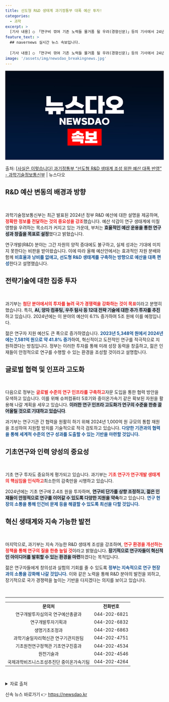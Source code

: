 ```yaml
---
title: 선도형 R&D 생태계 과기정통부 대폭 예산 투자!
categories:
  - 과학
excerpt: >
  [기사 내용] ○ 「연구비 깎여 기존 노력들 물거품 될 우려(경향신문)」등의 기사에서 24년 정부 RD 예산…
feature_text: >
  ## navernews 실시간 뉴스 속보입니다.

  [기사 내용] ○ 「연구비 깎여 기존 노력들 물거품 될 우려(경향신문)」등의 기사에서 24년 정부 RD 예산…
image: '/assets/img/newsdao_breakingnews.jpg'
---
```


![뉴스다오 속보](/assets/img/newsdao_breakingnews.jpg)

<p>출처: <a href="https://newsdao.kr/1977" rel="dofollow">[사실은 이렇습니다] 과기정통부 “선도형 R&D 생태계 조성 위한 예산 대폭 반영” - 과학기술정보통신부</a> | 뉴스다오</p>

<h2 data-ke-size="size26">R&D 예산 변동의 배경과 방향</h2>

<p data-ke-size="size16">&nbsp;</p>

과학기술정보통신부는 최근 발표된 2024년 정부 R&D 예산에 대한 설명을 제공하며, <b><span style="color: #ee2323;">정확한 정보를 전달하는 것의 중요성을 강조</span></b>했습니다. 예산 삭감이 연구 생태계에 미칠 영향을 우려하는 목소리가 커지고 있는 가운데, 부처는 <b><span style="background-color: #21538527;">효율적인 예산 운용을 통한 연구 성과 창출을 목표로 설정</span></b>했다고 밝혔습니다. 

연구개발(R&D) 분야는 그간 자원의 양적 증대에도 불구하고, 실제 성과는 기대에 미치지 못한다는 비판을 받아왔습니다. 이에 따라 올해 예산안에서는 효과적인 자원 분배와 함께 <b><span style="color: #1a5490;">비효율과 낭비를 없애고, 선도형 R&D 생태계를 구축하는 방향으로 예산을 대폭 편성</span></b>한다고 설명했습니다. 

<h2 data-ke-size="size26">전략기술에 대한 집중 투자</h2>

<p data-ke-size="size16">&nbsp;</p>

과기부는 <b><span style="color: #ee2323;">첨단 분야에서의 투자를 늘려 국가 경쟁력을 강화하는 것이 목표</span></b>이라고 분명히 했습니다. 특히, <b><span style="background-color: #21538527;">AI, 양자 컴퓨팅, 우주 탐사 등 12대 전략 기술에 대한 추가 투자를 추진</span></b>하고 있습니다. 2024년에는 이 분야의 예산이 6.1% 증가하여 5조 원에 이를 예정입니다.

젊은 연구자 지원 예산도 큰 폭으로 증가하였습니다. <b><span style="color: #1a5490;">2023년 5,348억 원에서 2024년에는 7,581억 원으로 약 41.8% 증가</span></b>하여, 혁신적이고 도전적인 연구를 적극적으로 지원하겠다는 방침입니다. 정부는 이러한 투자를 통해 미래 성장 동력을 창출하고, 젊은 인재들이 안정적으로 연구를 수행할 수 있는 환경을 조성할 것이라고 설명합니다.

<h2 data-ke-size="size26">글로벌 협력 및 인프라 고도화</h2>

<p data-ke-size="size16">&nbsp;</p>

다음으로 정부는 <b><span style="color: #ee2323;">글로벌 수준의 연구 인프라를 구축하고</span></b>자문 도입을 통한 협력 방안을 모색하고 있습니다. 이를 위해 슈퍼컴퓨터 5호기와 중이온가속기 같은 확보된 자원을 활용해 나갈 계획을 세우고 있습니다. <b><span style="background-color: #21538527;">이러한 연구 인프라 고도화가 연구의 수준을 한층 끌어올릴 것으로 기대하고 있습니다</span></b>.

과기부는 연구기관 간 협력을 원활히 하기 위해 2024년 1,000억 원 규모의 통합 재원을 조성하여 지원할 방치를 기술적으로 적극 검토하고 있습니다. <b><span style="color: #1a5490;">다양한 기관과의 협력을 통해 세계적 수준의 연구 성과를 도출할 수 있는 기반을 마련할 것입니다.</span></b>

<h2 data-ke-size="size26">기초연구와 인력 양성의 중요성</h2>

<p data-ke-size="size16">&nbsp;</p>

기초 연구 투자도 중요하게 평가되고 있습니다. 과기부는 <b><span style="color: #ee2323;">기초 연구가 연구개발 생태계의 핵심임을 인식하고</span></b>최소한의 감축만을 시행하고 있습니다. 

2024년에는 기초 연구에 2.4조 원을 투자하며, <b><span style="background-color: #21538527;">연구비 단가를 상향 조정하고, 젊은 인재들이 안정적으로 연구를 이어갈 수 있도록 다양한 지원을 약속</span></b>하고 있습니다. <b><span style="color: #1a5490;">연구 현장의 소통을 통해 인건비 문제 등을 해결할 수 있도록 최선을 다할 것입니다.</span></b>

<h2 data-ke-size="size26">혁신 생태계와 지속 가능한 발전</h2>

<p data-ke-size="size16">&nbsp;</p>

마지막으로, 과기부는 지속 가능한 R&D 생태계 조성을 강조하며, <b><span style="color: #ee2323;">연구 환경을 개선하는 정책을 통해 연구의 질을 한층 높일 것</span></b>이라고 밝혔습니다. <b><span style="background-color: #21538527;">장기적으로 연구자들이 혁신적인 아이디어를 발휘할 수 있는 환경을 마련</span></b>하겠다는 목적입니다. 

젊은 연구자들에게 창의성과 실험의 기회를 줄 수 있도록 <b><span style="color: #1a5490;">정부는 지속적으로 연구 현장과의 소통을 강화해 나갈 것입니다.</span></b>  이와 같은 노력을 통해 R&D 분야의 발전을 꾀하고, 장기적으로 국가 경쟁력을 높이는 기반을 다지겠다는 의지를 보이고 있습니다.

<p data-ke-size="size16">&nbsp;</p>

<hr>

<table style="width: 100%; border-collapse: collapse;">
  <tbody>
    <tr>
      <td style="text-align: center; height: 17px;"><b>문의처</b></td>
      <td style="text-align: center; height: 17px;"><b>전화번호</b></td>
    </tr>
    <tr>
      <td style="text-align: center; height: 17px;">연구개발투자심의국 연구예산총괄과</td>
      <td style="text-align: center; height: 17px;">044-202-6821</td>
    </tr>
    <tr>
      <td style="text-align: center; height: 17px;">연구개발투자기획과</td>
      <td style="text-align: center; height: 17px;">044-202-6832</td>
    </tr>
    <tr>
      <td style="text-align: center; height: 17px;">생명기초조정과</td>
      <td style="text-align: center; height: 17px;">044-202-6863</td>
    </tr>
    <tr>
      <td style="text-align: center; height: 17px;">과학기술일자리혁신관 연구기관지원팀</td>
      <td style="text-align: center; height: 17px;">044-202-4751</td>
    </tr>
    <tr>
      <td style="text-align: center; height: 17px;">기초원천연구정책관 기초연구진흥과</td>
      <td style="text-align: center; height: 17px;">044-202-4534</td>
    </tr>
    <tr>
      <td style="text-align: center; height: 17px;">원천기술과</td>
      <td style="text-align: center; height: 17px;">044-202-4546</td>
    </tr>
    <tr>
      <td style="text-align: center; height: 17px;">국제과학비즈니스조성추진단 중이온가속기팀</td>
      <td style="text-align: center; height: 17px;">044-202-4264</td>
    </tr>
  </tbody>
</table>

<p data-ke-size="size16">&nbsp;</p>

<details>
  <summary>자료 출처</summary>
  <p data-ke-size="size16"><a href="https://newsdao.kr/1977" target="_blank">뉴스다오 기사</a></p>
</details> 

신속 뉴스 바로가기 👉 <a href="https://newsdao.kr" rel="dofollow">https://newsdao.kr</a>


